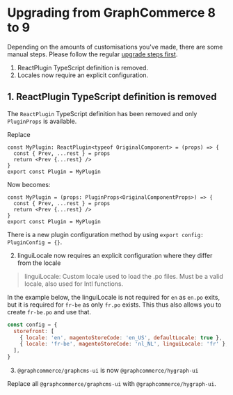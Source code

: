 # Upgrading from GraphCommerce 8 to 9

Depending on the amounts of customisations you've made, there are some manual
steps. Please follow the regular [upgrade steps first](./readme.md).

1. ReactPlugin TypeScript definition is removed.
2. Locales now require an explicit configuration.

## 1. ReactPlugin TypeScript definition is removed

The `ReactPlugin` TypeScript definition has been removed and only `PluginProps`
is available.

Replace

```tsx
const MyPlugin: ReactPlugin<typeof OriginalComponent> = (props) => {
  const { Prev, ...rest } = props
  return <Prev {...rest} />
}
export const Plugin = MyPlugin
```

Now becomes:

```tsx
const MyPlugin = (props: PluginProps<OriginalComponentProps>) => {
  const { Prev, ...rest } = props
  return <Prev {...rest} />
}
export const Plugin = MyPlugin
```

There is a new plugin configuration method by using
`export config: PluginConfig = {}`.

2. linguiLocale now requires an explicit configuration where they differ from
   the locale

> linguiLocale: Custom locale used to load the .po files. Must be a valid
> locale, also used for Intl functions.

In the example below, the linguiLocale is not required for `en` as `en.po`
exits, but it is required for `fr-be` as only `fr.po` exists. This thus also
allows you to create `fr-be.po` and use that.

```js
const config = {
  storefront: [
    { locale: 'en', magentoStoreCode: 'en_US', defaultLocale: true },
    { locale: 'fr-be', magentoStoreCode: 'nl_NL', linguiLocale: 'fr' },
  ],
}
```

3. `@graphcommerce/graphcms-ui` is now `@graphcommerce/hygraph-ui`

Replace all `@graphcommerce/graphcms-ui` with `@graphcommerce/hygraph-ui`.
